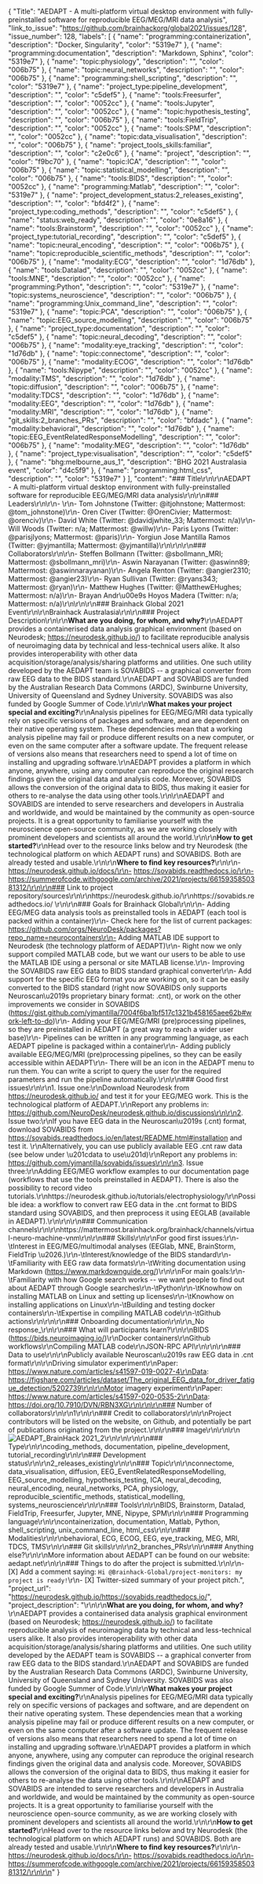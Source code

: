 {
  "Title": "AEDAPT - A multi-platform virtual desktop environment with fully-preinstalled software for reproducible EEG/MEG/MRI data analysis",
  "link_to_issue": "https://github.com/brainhackorg/global2021/issues/128",
  "issue_number": 128,
  "labels": [
    {
      "name": "programming:containerization",
      "description": "Docker, Singularity",
      "color": "5319e7"
    },
    {
      "name": "programming:documentation",
      "description": "Markdown, Sphinx",
      "color": "5319e7"
    },
    {
      "name": "topic:physiology",
      "description": "",
      "color": "006b75"
    },
    {
      "name": "topic:neural_networks",
      "description": "",
      "color": "006b75"
    },
    {
      "name": "programming:shell_scripting",
      "description": "",
      "color": "5319e7"
    },
    {
      "name": "project_type:pipeline_development",
      "description": "",
      "color": "c5def5"
    },
    {
      "name": "tools:Freesurfer",
      "description": "",
      "color": "0052cc"
    },
    {
      "name": "tools:Jupyter",
      "description": "",
      "color": "0052cc"
    },
    {
      "name": "topic:hypothesis_testing",
      "description": "",
      "color": "006b75"
    },
    {
      "name": "tools:FieldTrip",
      "description": "",
      "color": "0052cc"
    },
    {
      "name": "tools:SPM",
      "description": "",
      "color": "0052cc"
    },
    {
      "name": "topic:data_visualisation",
      "description": "",
      "color": "006b75"
    },
    {
      "name": "project_tools_skills:familiar",
      "description": "",
      "color": "c2e0c6"
    },
    {
      "name": "project",
      "description": "",
      "color": "f9bc70"
    },
    {
      "name": "topic:ICA",
      "description": "",
      "color": "006b75"
    },
    {
      "name": "topic:statistical_modelling",
      "description": "",
      "color": "006b75"
    },
    {
      "name": "tools:BIDS",
      "description": "",
      "color": "0052cc"
    },
    {
      "name": "programming:Matlab",
      "description": "",
      "color": "5319e7"
    },
    {
      "name": "project_development_status:2_releases_existing",
      "description": "",
      "color": "bfd4f2"
    },
    {
      "name": "project_type:coding_methods",
      "description": "",
      "color": "c5def5"
    },
    {
      "name": "status:web_ready",
      "description": "",
      "color": "0e8a16"
    },
    {
      "name": "tools:Brainstorm",
      "description": "",
      "color": "0052cc"
    },
    {
      "name": "project_type:tutorial_recording",
      "description": "",
      "color": "c5def5"
    },
    {
      "name": "topic:neural_encoding",
      "description": "",
      "color": "006b75"
    },
    {
      "name": "topic:reproducible_scientific_methods",
      "description": "",
      "color": "006b75"
    },
    {
      "name": "modality:ECG",
      "description": "",
      "color": "1d76db"
    },
    {
      "name": "tools:Datalad",
      "description": "",
      "color": "0052cc"
    },
    {
      "name": "tools:MNE",
      "description": "",
      "color": "0052cc"
    },
    {
      "name": "programming:Python",
      "description": "",
      "color": "5319e7"
    },
    {
      "name": "topic:systems_neuroscience",
      "description": "",
      "color": "006b75"
    },
    {
      "name": "programming:Unix_command_line",
      "description": "",
      "color": "5319e7"
    },
    {
      "name": "topic:PCA",
      "description": "",
      "color": "006b75"
    },
    {
      "name": "topic:EEG_source_modelling",
      "description": "",
      "color": "006b75"
    },
    {
      "name": "project_type:documentation",
      "description": "",
      "color": "c5def5"
    },
    {
      "name": "topic:neural_decoding",
      "description": "",
      "color": "006b75"
    },
    {
      "name": "modality:eye_tracking",
      "description": "",
      "color": "1d76db"
    },
    {
      "name": "topic:connectome",
      "description": "",
      "color": "006b75"
    },
    {
      "name": "modality:ECOG",
      "description": "",
      "color": "1d76db"
    },
    {
      "name": "tools:Nipype",
      "description": "",
      "color": "0052cc"
    },
    {
      "name": "modality:TMS",
      "description": "",
      "color": "1d76db"
    },
    {
      "name": "topic:diffusion",
      "description": "",
      "color": "006b75"
    },
    {
      "name": "modality:TDCS",
      "description": "",
      "color": "1d76db"
    },
    {
      "name": "modality:EEG",
      "description": "",
      "color": "1d76db"
    },
    {
      "name": "modality:MRI",
      "description": "",
      "color": "1d76db"
    },
    {
      "name": "git_skills:2_branches_PRs",
      "description": "",
      "color": "bfdadc"
    },
    {
      "name": "modality:behavioral",
      "description": "",
      "color": "1d76db"
    },
    {
      "name": "topic:EEG_EventRelatedResponseModelling",
      "description": "",
      "color": "006b75"
    },
    {
      "name": "modality:MEG",
      "description": "",
      "color": "1d76db"
    },
    {
      "name": "project_type:visualisation",
      "description": "",
      "color": "c5def5"
    },
    {
      "name": "bhg:melbourne_aus_1",
      "description": "BHG 2021 Australasia event",
      "color": "d4c5f9"
    },
    {
      "name": "programming:html_css",
      "description": "",
      "color": "5319e7"
    }
  ],
  "content": "### Title\r\n\r\nAEDAPT - A multi-platform virtual desktop environment with fully-preinstalled software for reproducible EEG/MEG/MRI data analysis\r\n\r\n### Leaders\r\n\r\n- \r\n- Tom Johnstone (Twitter: @itjohnstone; Mattermost: @tom_johnstone)\r\n- Oren Civer (Twitter: @OrenCivier; Mattermost: @orenciv)\r\n- David White (Twitter: @davidjwhite_33; Mattermost: n/a)\r\n- Will Woods (Twitter: n/a; Mattermost: @willw)\r\n- Paris Lyons (Twitter: @parisjlyons; Mattermost: @paris)\r\n- Yorgiun Jose Mantilla Ramos (Twitter: @yjmantilla; Mattermost: @yjmantilla)\r\n\r\n\r\n### Collaborators\r\n\r\n- Steffen Bollmann (Twitter: @sbollmann_MRI; Mattermost: @sbollmann_mri)\r\n- Aswin Narayanan (Twitter: @aswinn89; Mattermost: @aswinnarayanan)\r\n- Angela Renton (Twitter: @angier2310; Mattermost: @angier23)\r\n- Ryan Sullivan (Twitter: @ryans343; Mattermost: @ryan)\r\n- Matthew Hughes (Twitter: @MatthewEHughes; Mattermost: n/a)\r\n- Brayan Andr\u00e9s Hoyos Madera (Twitter: n/a; Mattermost: n/a)\r\n\r\n\r\n### Brainhack Global 2021 Event\r\n\r\nBrainhack Australasia\r\n\r\n### Project Description\r\n\r\n**What are you doing, for whom, and why?**\r\nAEDAPT provides a containerised data analysis graphical environment (based on Neurodesk; https://neurodesk.github.io/) to facilitate reproducible analysis of neuroimaging data by technical and less-technical users alike. It also provides interoperability with other data acquisition/storage/analysis/sharing platforms and utilities. One such utility developed by the AEDAPT team is SOVABIDS -- a graphical converter from raw EEG data to the BIDS standard.\r\nAEDAPT and SOVABIDS are funded by the Australian Research Data Commons (ARDC), Swinburne University, University of Queensland and Sydney University. SOVABIDS was also funded by Google Summer of Code.\r\n\r\n**What makes your project special and exciting?**\r\nAnalysis pipelines for EEG/MEG/MRI data typically rely on specific versions of packages and software, and are dependent on their native operating system. These dependencies mean that a working analysis pipeline may fail or produce different results on a new computer, or even on the same computer after a software update. The frequent release of versions also means that researchers need to spend a lot of time on installing and upgrading software.\r\nAEDAPT provides a platform in which anyone, anywhere, using any computer can reproduce the original research findings given the original data and analysis code. Moreover, SOVABIDS allows the conversion of the original data to BIDS, thus making it easier for others to re-analyse the data using other tools.\r\n\r\nAEDAPT and SOVABIDS are intended to serve researchers and developers in Australia and worldwide, and would be maintained by the community as open-source projects. It is a great opportunity to familiarise yourself with the neuroscience open-source community, as we are working closely with prominent developers and scientists all around the world.\r\n\r\n**How to get started?**\r\nHead over to the resource links below and try Neurodesk (the technological platform on which AEDAPT runs) and SOVABIDS. Both are already tested and usable.\r\n\r\n**Where to find key resources?**\r\n\r\n- https://neurodesk.github.io/docs/\r\n- https://sovabids.readthedocs.io/\r\n- https://summerofcode.withgoogle.com/archive/2021/projects/6615935850381312/\r\n\r\n### Link to project repository/sources\r\n\r\nhttps://neurodesk.github.io/\r\nhttps://sovabids.readthedocs.io/ \r\n\r\n### Goals for Brainhack Global\r\n\r\n- Adding EEG/MEG data analysis tools as preinstalled tools in AEDAPT (each tool is packed within a container)\r\n- Check here for the list of current packages: https://github.com/orgs/NeuroDesk/packages?repo_name=neurocontainers\r\n- Adding MATLAB IDE support to Neurodesk (the technology platform of AEDAPT)\r\n- Right now we only support compiled MATLAB code, but we want our users to be able to use the MATLAB IDE using a personal or site MATLAB license.\r\n- Improving the SOVABIDS raw EEG data to BIDS standard graphical converter\r\n- Add support for the specific EEG format you are working on, so it can be easily converted to the BIDS standard (right now SOVABIDS only supports Neuroscan\u2019s proprietary binary format: .cnt), or work on the other improvements we consider in SOVABIDS (https://gist.github.com/yjmantilla/7004f6ba1bf517c1321b458165aee62b#work-left-to-do)\r\n- Adding your EEG/MEG/MRI (pre)processing pipelines, so they are preinstalled in AEDAPT (a great way to reach a wider user base)\r\n- Pipelines can be written in any programming language, as each AEDAPT pipeline is packaged within a container\r\n- Adding publicly available EEG/MEG/MRI (pre)processing pipelines, so they can be easily accessible within AEDAPT\r\n- There will be an icon in the AEDAPT menu to run them. You can write a script to query the user for the required parameters and run the pipeline automatically.\r\n\r\n### Good first issues\r\n\r\n1. Issue one:\r\nDownload Neurodesk from https://neurodesk.github.io/ and test it for your EEG/MEG work. This is the technological platform of AEDAPT.\r\nReport any problems in: https://github.com/NeuroDesk/neurodesk.github.io/discussions\r\n\r\n2. Issue two:\r\nIf you have EEG data in the Neuroscan\u2019s (.cnt) format, download SOVABIDS from https://sovabids.readthedocs.io/en/latest/README.html#installation and test it. \r\nAlternatively, you can use publicly available EEG .cnt raw data (see below under \u201cdata to use\u201d)\r\nReport any problems in: https://github.com/yjmantilla/sovabids/issues\r\n\r\n3. Issue three:\r\nAdding EEG/MEG workflow examples to our documentation page (workflows that use the tools preinstalled in AEDAPT). There is also the possibility to record video tutorials.\r\nhttps://neurodesk.github.io/tutorials/electrophysiology/\r\nPossible idea: a workflow to convert raw EEG data in the .cnt format to BIDS standard using SOVABIDS, and then preprocess it using EEGLAB (available in AEDAPT).\r\n\r\n\r\n### Communication channels\r\n\r\nhttps://mattermost.brainhack.org/brainhack/channels/virtual-neuro-machine-vnm\r\n\r\n### Skills\r\n\r\nFor good first issues:\r\n-\tInterest in EEG/MEG/multimodal analyses (EEGlab, MNE, BrainStorm, FieldTrip \u2026.)\r\n-\tInterest/knowledge of the BIDS standard\r\n-\tFamiliarity with EEG raw data formats\r\n-\tWriting documentation using Markdown (https://www.markdownguide.org/)\r\n\r\nFor main goals:\r\n-\tFamiliarity with how Google search works -- we want people to find out about AEDAPT through Google searches\r\n-\tPython\r\n-\tKnowhow on installing MATLAB on Linux and setting up licenses\r\n-\tKnowhow on installing applications on Linux\r\n-\tBuilding and testing docker containers\r\n-\tExpertise in compiling MATLAB code\r\n-\tGithub actions\r\n\r\n\r\n### Onboarding documentation\r\n\r\n_No response_\r\n\r\n### What will participants learn?\r\n\r\nBIDS (https://bids.neuroimaging.io/)\r\nDocker containers\r\nGithub workflows\r\nCompiling MATLAB code\r\nJSON-RPC API\r\n\r\n\r\n### Data to use\r\n\r\nPublicly available Neuroscan\u2019s raw EEG data in .cnt format\r\n\r\nDriving simulator experiment\r\nPaper: https://www.nature.com/articles/s41597-019-0027-4\r\nData: https://figshare.com/articles/dataset/The_original_EEG_data_for_driver_fatigue_detection/5202739\r\n\r\nMotor imagery experiment\r\nPaper: https://www.nature.com/articles/s41597-020-0535-2\r\nData: https://doi.org/10.7910/DVN/RBN3XG\r\n\r\n\r\n### Number of collaborators\r\n\r\n1\r\n\r\n### Credit to collaborators\r\n\r\nProject contributors will be listed on the website, on Github, and potentially be part of publications originating from the project.\r\n\r\n### Image\r\n\r\n\r\n![AEDAPT_BrainHack 2021_2](https://user-images.githubusercontent.com/45424980/143202895-1bcb86f7-9769-406f-bd3d-dc900d0a3432.jpg)\r\n\r\n\r\n\r\n### Type\r\n\r\ncoding_methods, documentation, pipeline_development, tutorial_recording\r\n\r\n### Development status\r\n\r\n2_releases_existing\r\n\r\n### Topic\r\n\r\nconnectome, data_visualisation, diffusion, EEG_EventRelatedResponseModelling, EEG_source_modelling, hypothesis_testing, ICA, neural_decoding, neural_encoding, neural_networks, PCA, physiology, reproducible_scientific_methods, statistical_modelling, systems_neuroscience\r\n\r\n### Tools\r\n\r\nBIDS, Brainstorm, Datalad, FieldTrip, Freesurfer, Jupyter, MNE, Nipype, SPM\r\n\r\n### Programming language\r\n\r\ncontainerization, documentation, Matlab, Python, shell_scripting, unix_command_line, html_css\r\n\r\n### Modalities\r\n\r\nbehavioral, ECG, ECOG, EEG, eye_tracking, MEG, MRI, TDCS, TMS\r\n\r\n### Git skills\r\n\r\n2_branches_PRs\r\n\r\n### Anything else?\r\n\r\nMore information about AEDAPT can be found on our website: aedapt.net\r\n\r\n### Things to do after the project is submitted.\r\n\r\n- [X] Add a comment saying: `Hi @Brainhack-Global/project-monitors: my project is ready!`\r\n- [X] Twitter-sized summary of your project pitch.",
  "project_url": "https://neurodesk.github.io/https://sovabids.readthedocs.io/",
  "project_description": "\r\n\r\n**What are you doing, for whom, and why?**\r\nAEDAPT provides a containerised data analysis graphical environment (based on Neurodesk; https://neurodesk.github.io/) to facilitate reproducible analysis of neuroimaging data by technical and less-technical users alike. It also provides interoperability with other data acquisition/storage/analysis/sharing platforms and utilities. One such utility developed by the AEDAPT team is SOVABIDS -- a graphical converter from raw EEG data to the BIDS standard.\r\nAEDAPT and SOVABIDS are funded by the Australian Research Data Commons (ARDC), Swinburne University, University of Queensland and Sydney University. SOVABIDS was also funded by Google Summer of Code.\r\n\r\n**What makes your project special and exciting?**\r\nAnalysis pipelines for EEG/MEG/MRI data typically rely on specific versions of packages and software, and are dependent on their native operating system. These dependencies mean that a working analysis pipeline may fail or produce different results on a new computer, or even on the same computer after a software update. The frequent release of versions also means that researchers need to spend a lot of time on installing and upgrading software.\r\nAEDAPT provides a platform in which anyone, anywhere, using any computer can reproduce the original research findings given the original data and analysis code. Moreover, SOVABIDS allows the conversion of the original data to BIDS, thus making it easier for others to re-analyse the data using other tools.\r\n\r\nAEDAPT and SOVABIDS are intended to serve researchers and developers in Australia and worldwide, and would be maintained by the community as open-source projects. It is a great opportunity to familiarise yourself with the neuroscience open-source community, as we are working closely with prominent developers and scientists all around the world.\r\n\r\n**How to get started?**\r\nHead over to the resource links below and try Neurodesk (the technological platform on which AEDAPT runs) and SOVABIDS. Both are already tested and usable.\r\n\r\n**Where to find key resources?**\r\n\r\n- https://neurodesk.github.io/docs/\r\n- https://sovabids.readthedocs.io/\r\n- https://summerofcode.withgoogle.com/archive/2021/projects/6615935850381312/\r\n\r\n"
}